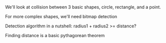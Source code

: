We'll look at collision between 3 basic shapes,
circle, rectangle, and a point.

For more complex shapes, we'll need bitmap detection

Detection algorithm in a nutshell:
radius1 + radius2 >= distance?

Finding distance is a basic pythagorean theorem
